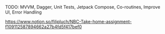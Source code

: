 TODO: MVVM, Dagger, Unit Tests, Jetpack Compose, Co-routines, Improve UI, Error Handling


https://www.notion.so/filipluch/NBC-Take-home-assignment-f109112587894662a27b4fd5f417bef0
